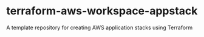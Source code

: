 # terraform-aws-workspace-appstack
A template repository for creating AWS application stacks using Terraform
